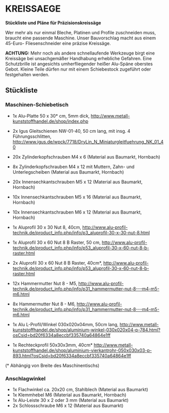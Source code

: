 # KREISSAEGE

**Stückliste und Pläne für Präzisionskreissäge**


Wer mehr als nur einmal Bleche, Platinen und Profile zuschneiden muss, braucht 
eine passende Maschine. Unser Bauvorschlag macht aus einem 45-Euro-
Fliesenschneider eine präzise Kreissäge. 


**ACHTUNG:** Mehr noch als andere schnellaufende Werkzeuge birgt eine Kreissäge bei 
unsachgemäßer Handhabung erhebliche Gefahren. Eine Schutzbrille ist angesichts 
umherfliegender heißer Alu-Späne oberstes Gebot. Kleine Teile dürfen nur mit 
einem Schiebestock zugeführt oder festgehalten werden.

## Stückliste

### Maschinen-Schiebetisch 

* 1x Alu-Platte 50 x 30* cm, 5mm dick, http://www.metall-kunststoffhandel.de/shop/index.php
* 2x Igus Gleitschienen NW-01-40, 50 cm lang, mit insg. 4 Führungsschlitten, http://www.igus.de/wpck/7718/DryLin_N_Miniaturgleitfuehrung_NK_01_40
* 20x Zylinderkopfschrauben M4 x 6 (Material aus Baumarkt, Hornbach)
* 8x Zylinderkopfschrauben M4 x 12 mit Muttern, Zahn- und Unterlegscheiben (Material aus Baumarkt, Hornbach)
* 20x Innensechkantschrauben M5 x 12 (Material aus Baumarkt, Hornbach)
* 10x Innensechkantschrauben M5 x 16 (Material aus Baumarkt, Hornbach)
* 10x Innensechkantschrauben M6 x 12 (Material aus Baumarkt, Hornbach)

* 1x Aluprofil 30 x 30 Nut 8, 40cm, http://www.alu-profil-technik.de/product_info.php/info/p3_aluprofil-30-x-30-nut-8.html 
* 1x Aluprofil 30 x 60 Nut 8 B Raster, 50 cm, http://www.alu-profil-technik.de/product_info.php/info/p53_aluprofil-30-x-60-nut-8-b-raster.html
* 2x Aluprofil 30 x 60 Nut 8 B Raster, 40cm*, http://www.alu-profil-technik.de/product_info.php/info/p53_aluprofil-30-x-60-nut-8-b-raster.html
* 12x Hammermutter Nut 8 - M5, http://www.alu-profil-technik.de/product_info.php/info/p31_hammermutter-nut-8---m4-m5-m6.html
* 8x Hammermutter Nut 8 - M6, http://www.alu-profil-technik.de/product_info.php/info/p31_hammermutter-nut-8---m4-m5-m6.html
* 1x Alu L-Profil/Winkel 030x020x04mm, 50cm lang, http://www.metall-kunststoffhandel.de/shop/aluminium-winkel-030x020x04-p-784.html?osCsid=bd20f6334a8eccbf335740a64864e1ff
* 1x Rechteckprofil 50x30x3mm, 40cm* http://www.metall-kunststoffhandel.de/shop/aluminium-vierkantrohr-050x030x03-p-893.html?osCsid=bd20f6334a8eccbf335740a64864e1ff

(* Abhängig von Breite des Maschinentischs)

### Anschlagwinkel 

* 1x Flachwinkel ca. 20x20 cm, Stahlblech  (Material aus Baumarkt)
* 1x Klemmhebel M6 (Material aus Baumarkt, Hornbach)
* 1x Alu-Leiste 30 x 2 oder 3 mm (Material aus Baumarkt)
* 2x Schlossschraube M6 x 12 (Material aus Baumarkt)
